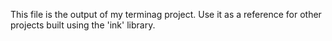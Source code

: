 This file is the output of my terminag project. Use it as a reference for other projects built using the 'ink' library.